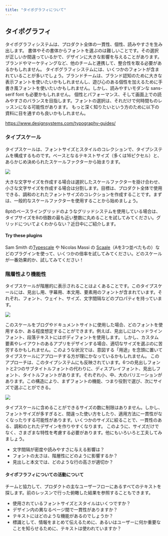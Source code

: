 ```yaml
---
title: "タイポグラフィについて"
---
```

## タイポグラフィ
タイポグラフィシステムは、プロダクト全体の一貫性、個性、読みやすさを生み出します。
書体やその書体からフォントを選ぶのは難しいことです。その選択が正しいか間違っているかで、デザインに大きな影響を与えることがあります。ブランドやマーケティングなど、他のチームと連携して、整合性を取る必要があるかもしれません。
タイポグラフィシステムには、いくつかのフォントが含まれていることが多いでしょう。ブランドチームは、ブランド認知のために大きな表示フォントを使いたいかもしれませんし、遊び心のある個性を加えるために手書き風フォントを使いたいかもしれません。しかし、読みやすいモダンな sans-serif font も必要かもしれません。
個性とパフォーマンス、そして画面上での読みやすさのバランスを目指します。フォントの選択は、それだけで何時間ものレッスンになる可能性があります。
もっと深く知りたいという方のために以下の資料に目を通すのも良いかもしれません。

https://www.designsystems.com/typography-guides/

### タイプスケール
タイプスケールは、フォントサイズとスタイルのコレクションで、タイプシステムを構成するものです。ベースとなるテキストサイズ（多くは16ピクセル）と、あらかじめ決められたスケールファクターから始まります。

![](https://storage.googleapis.com/zenn-user-upload/2e4fbbbebb6f-20230604.png)

大きな文字サイズを作成する場合は選択したスケールファクターを掛け合わせ、小さな文字サイズを作成する場合は分割します。目標は、プロダクト全体で使用できる、調和のとれたフォントサイズのコレクションを作成することです。まずは、一般的なスケールファクターを使用することから始めましょう。

8ptのベースライングリッドのようなグリッドシステムを使用している場合は、タイプサイズを8の倍数の最も近い整数に丸めることを試してみてください。グリッドについてよくわからない？近日中にご紹介します。

#### Try these plugins
Sam Smith の[Typescale](https://www.figma.com/community/plugin/967802396210455992/Typescale) や Nicolas Massi の [Scaale](https://www.figma.com/community/plugin/892543384437155629/Scaaale)（Aを3つ並べたもの）などのプラグインを使って、いくつかの倍率を試してみてください。どのスケールが一番効果的か、試してみてください！

### 階層性より機能性
タイプスケールが階層的に表示されることはよくあることです。このタイプスケールには、見出し用、字幕用、本文用、要素用のフォントが含まれています。それぞれ、フォント、ウェイト、サイズ、文字間隔などのプロパティを持っています。

![](https://storage.googleapis.com/zenn-user-upload/c12d3ef7c205-20230604.png)

このスケールをブログやドキュメントサイトに使用した場合、どのフォントを使用するか、ある程度想定することができます。例えば、見出しにはヘッドラインフォント、段落テキストにはボディフォントを使用します。
しかし、カスタム要素やレイアウトのあるアプリをデザインする場合、適切なサイズを選ぶのに苦労するかもしれません。このような状況では、意図する「用途」を念頭に置いてタイプスケールにアプローチする方が理にかなっているかもしれません。
このアプローチは、このタイプシステムにも反映されています。6つの見出しフォントと2つのサブタイトルフォントの代わりに、ディスプレイフォント、見出しフォント、タイトルフォントがあります。それぞれ小、中、大のバリエーションがあります。この構造により、まずフォントの機能、つまり役割で選び、次にサイズで選ぶことができる。

![](https://storage.googleapis.com/zenn-user-upload/030b1ee2013c-20230618.png)

タイプスケールに含めることができるサイズの数に制限はありません。しかし、フォントサイズが多すぎると、間違った使い方をしたり、適用方法に一貫性がなくなったりする可能性があります。いくつかのサイズに絞ることで、一貫性のある、調和のとれたデザインを作りやすくなります。
このように、サイズだけでなく、さまざまな特性を考慮する必要があります。他にもいろいろと工夫してみましょう。


- 文字間隔が密度や読みやすさに与える影響は？
- フォントの太さは、階層性にどのように影響するか？
- 見出しと本文では、どのような行の高さが適切か？

#### タイポフラフィについての活動について
チームと協力して、プロダクトの主なユーザーフローにあるすべてのテキストを探します。前のレッスンで行った俯瞰した結果を参照することもできます。

- 使用されているフォントサイズとスタイルはいくつですか？
- デザイン内の異なるページ間で一貫性がありますか？
- テキストにはどのような機能があるのでしょうか？
- 標識として、情報をまとめて伝えるために、あるいはユーザーに何か重要なことを知らせるために、テキストは使われていますか？
